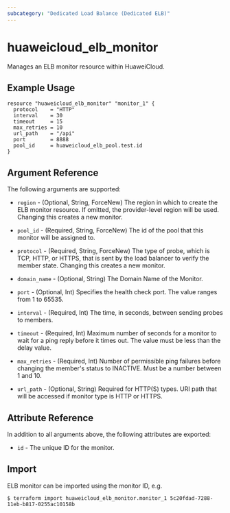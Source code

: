 ```yaml
---
subcategory: "Dedicated Load Balance (Dedicated ELB)"
---
```


# huaweicloud_elb_monitor

Manages an ELB monitor resource within HuaweiCloud.

## Example Usage

```hcl
resource "huaweicloud_elb_monitor" "monitor_1" {
  protocol    = "HTTP"
  interval    = 30
  timeout     = 15
  max_retries = 10
  url_path    = "/api"
  port        = 8888
  pool_id     = huaweicloud_elb_pool.test.id
}
```

## Argument Reference

The following arguments are supported:

* `region` - (Optional, String, ForceNew) The region in which to create the ELB monitor resource. If omitted, the
  provider-level region will be used. Changing this creates a new monitor.

* `pool_id` - (Required, String, ForceNew) The id of the pool that this monitor will be assigned to.

* `protocol` - (Required, String, ForceNew) The type of probe, which is TCP, HTTP, or HTTPS, that is sent by the load
  balancer to verify the member state. Changing this creates a new monitor.

* `domain_name` - (Optional, String) The Domain Name of the Monitor.

* `port` - (Optional, Int) Specifies the health check port. The value ranges from 1 to 65535.

* `interval` - (Required, Int) The time, in seconds, between sending probes to members.

* `timeout` - (Required, Int) Maximum number of seconds for a monitor to wait for a ping reply before it times out. The
  value must be less than the delay value.

* `max_retries` - (Required, Int) Number of permissible ping failures before changing the member's status to INACTIVE.
  Must be a number between 1 and 10.

* `url_path` - (Optional, String) Required for HTTP(S) types. URI path that will be accessed if monitor type is HTTP or
  HTTPS.

## Attribute Reference

In addition to all arguments above, the following attributes are exported:

* `id` - The unique ID for the monitor.

## Import

ELB monitor can be imported using the monitor ID, e.g.

```
$ terraform import huaweicloud_elb_monitor.monitor_1 5c20fdad-7288-11eb-b817-0255ac10158b
```
